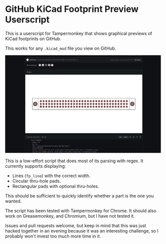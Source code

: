 # GitHub KiCad Footprint Preview Userscript

This is a userscript for Tampermonkey that shows graphical previews of KiCad footprints on GitHub.

This works for any `.kicad_mod` file you view on GitHub.

![Example image](example.jpg)

This is a low-effort script that does most of its parsing with regex. It currently supports displaying:

- Lines (`fp_line`) with the correct width.
- Circular thru-hole pads.
- Rectangular pads with optional thru-holes.

This should be sufficient to quickly identify whether a part is the one you wanted.

The script has been tested with Tampermonkey for Chrome. It should also work on Greasemonkey, and Chromium, but I have not tested it.

Issues and pull requests welcome, but keep in mind that this was just hacked together in an evening because it was an interesting challenge, so I probably won't invest too much more time in it.

